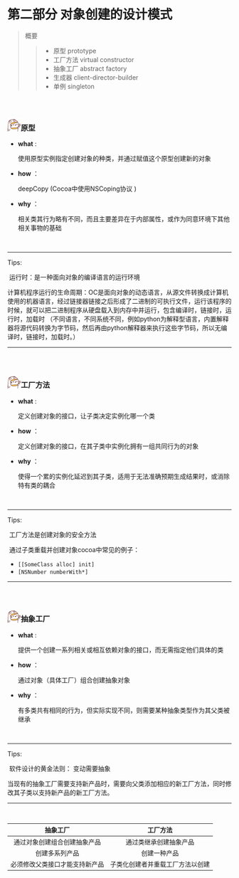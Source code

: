 <h1>第二部分 对象创建的设计模式</h1>

> 概要
>
> > - 原型 prototype
> > - 工厂方法 virtual constructor
> > - 抽象工厂 abstract factory
> > - 生成器 client-director-builder
> > - 单例 singleton

<br>

<br>

<img src="https://github.com/zhuxinyu/blog/blob/master/logo.jpg" width = "30" height = "30" div align=left /><h3>原型</h3>

- **what** : 

  使用原型实例指定创建对象的种类，并通过赋值这个原型创建新的对象

- **how** ：

  deepCopy (Cocoa中使用NSCoping协议 )

- **why** ：

  相关类其行为略有不同，而且主要差异在于内部属性，或作为同意环境下其他相关事物的基础

<br>

---

Tips: 

​	运行时：是一种面向对象的编译语言的运行环境

​	计算机程序运行的生命周期：OC是面向对象的动态语言，从源文件转换成计算机使用的机器语言，经过链接器链接之后形成了二进制的可执行文件，运行该程序的时候，就可以把二进制程序从硬盘载入到内存中并运行，包含编译时，链接时，运行时，加载时 （不同语言，不同系统不同，例如python为解释型语言，内置解释器将源代码转换为字节码，然后再由python解释器来执行这些字节码，所以无编译时，链接时，加载时。）

---

<br>

<br>

<img src="https://github.com/zhuxinyu/blog/blob/master/logo.jpg" width = "30" height = "30" div align=left /><h3>工厂方法</h3>

- **what** : 

  定义创建对象的接口，让子类决定实例化哪一个类

- **how** ：

  定义创建对象的接口，在其子类中实例化拥有一组共同行为的对象

- **why** ：

  使得一个累的实例化延迟到其子类，适用于无法准确预期生成结果时，或消除特有类的耦合

<br>

---

Tips:

​	工厂方法是创建对象的安全方法

​	通过子类重载并创建对象cocoa中常见的例子：

  - `[[SomeClass alloc] init]`
  - `[NSNumber numberWith*]`

---

<br>

<br>

<img src="https://github.com/zhuxinyu/blog/blob/master/logo.jpg" width = "30" height = "30" div align=left /><h3>抽象工厂</h3>

- **what** : 

  提供一个创建一系列相关或相互依赖对象的接口，而无需指定他们具体的类

- **how** ：

  通过对象（具体工厂）组合创建抽象对象

- **why** ：

  有多类共有相同的行为，但实际实现不同，则需要某种抽象类型作为其父类被继承

<br>

---

Tips:

​	软件设计的黄金法则： 变动需要抽象

​	当现有的抽象工厂需要支持新产品时，需要向父类添加相应的新工厂方法，同时修改其子类以支持新产品的新工厂方法。

---

<br>

|            抽象工厂            |             工厂方法             |
| :----------------------------: | :------------------------------: |
|  通过对象创建组合创建抽象产品  |      通过类继承创建抽象产品      |
|         创建多系列产品         |           创建一种产品           |
| 必须修改父类接口才能支持新产品 | 子类化创建者并重载工厂方法以创建 |

<br>

<br>

